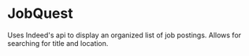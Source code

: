# JobQuest

Uses Indeed's api to display an organized list of job postings. Allows for searching for title and location.
